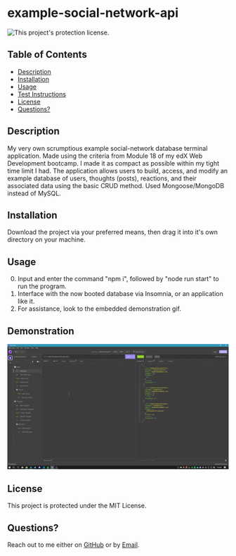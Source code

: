 # example-social-network-api

![This project's protection license.](https://img.shields.io/badge/license-MIT-blue)

## Table of Contents

- [Description](#Description)
- [Installation](#Installation)
- [Usage](#Usage)
- [Test Instructions](#Test_Instructions)
- [License](#License)
- [Questions?](#Questions?)

## Description

My very own scrumptious example social-network database terminal application. Made using the criteria from Module 18 of my edX Web Development bootcamp. I made it as compact as possible within my tight time limit I had.
The application allows users to build, access, and modify an example database of users, thoughts (posts), reactions, and their associated data using the basic CRUD method. Used Mongoose/MongoDB instead of MySQL. 

## Installation

Download the project via your preferred means, then drag it into it's own directory on your machine.

## Usage
 
0. Input and enter the command "npm i", followed by "node run start" to run the program.
1. Interface with the now booted database via Insomnia, or an application like it.
2. For assistance, look to the embedded demonstration gif.

## Demonstration

![A gif demonstrating the unmatched power of Noah's Example Social-Network backend.](./assets/demonstration.gif)

## License

This project is protected under the MIT License.

## Questions?

Reach out to me either on [GitHub](https://github.com/NoahJRalph) or by [Email](mailto:NoahJRalph@gmail.com).
